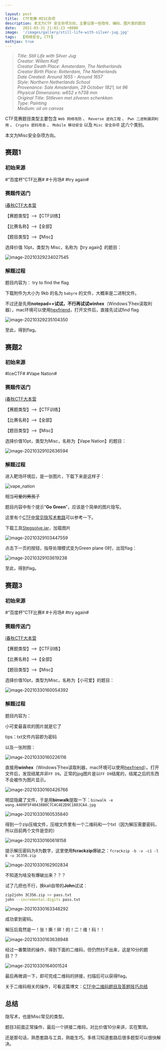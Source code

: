 ```yaml
---

layout: post
title:  CTF竞赛-MISC杂项
description: 本文为CTF 安全杂项方向，主要记录一些隐写、编码、图片类的题目
date:   2021-03-31 21:01:23 +0800
image:  '/images/gallery/still-life-with-silver-jug.jpg'
tags:   [网络安全, CTF]
mathjax: true
---
```


> <cite>Title: Still Life with Silver Jug  
Creator: Willem Kalf  
Creator Death Place: Amsterdam, The Netherlands  
Creator Birth Place: Rotterdam, The Netherlands  
Date Created: Around 1655 - Around 1657  
Style: Northern Netherlands School  
Provenance: Sale Amsterdam, 29 October 1821, lot 96  
Physical Dimensions: w652 x h738 mm  
Original Title: Stilleven met zilveren schenkkan  
Type: Painting  
Medium: oil on canvas  </cite>  

CTF竞赛题目类型主要包含 `Web 网络攻防` 、 `Reverse 逆向工程` 、 `Pwn 二进制漏洞利用` 、 `Crypto 密码攻击` 、 `Mobile 移动安全`  以及 `Misc 安全杂项` 这六个类别。

本文为Misc安全杂项方向。

## 赛题1

### 初始来源

#“百度杯”CTF比赛# #十月场# #try again#

### 赛题传送门

<a href="https://www.ichunqiu.com/battalion?t=1" target="_blank">i春秋CTF大本营</a>

【赛题类型】—>【CTF训练】

【比赛名称】—>【全部】

【题目类型】—>【Misc】

选择价值 10pt，类型为 Misc，名称为【try again】的题目：

![image-20210329234027545](images/posts/ctf/image-20210329234027545.png)

### 解题过程

题目内容为： try to find the flag

下载附件为大小为 9kb 的名为 `babyre` 的文件，大概率是二进制文件。

不过还是先用**notepad++**试试，不行再试试**winhex**（Windows下hex读取利器），mac环境可以使用[hexfriend](https://hexfiend.com/)，打开文件后，直接先试试find flag

![image-20210329235104350](images/posts/ctf/image-20210329235104350.png)

至此，得到flag。

## 赛题2

### 初始来源

#IceCTF# #Vape Nation#

### 赛题传送门

<a href="https://www.ichunqiu.com/battalion?t=1" target="_blank">i春秋CTF大本营</a>

【赛题类型】—>【CTF训练】

【比赛名称】—>【全部】

【题目类型】—>【Misc】

选择价值10pt，类型为Misc，名称为【Vape Nation】的题目：

![image-20210329102636594](images/posts/ctf/image-20210329102636594.png)

### 解题过程

进入靶场环境后，是一张图片，下载下来是这样子：

![vape_nation](images/posts/ctf/vape_nation.png)

相当~~可爱的男孩子~~

题目内容中有个提示“**Go Green**”，应该是个简单的图片隐写。

这里有个[CTF中常见隐写术套路](https://v0w.top/2018/10/22/CTF%E4%B8%AD%E5%B8%B8%E8%A7%81%E7%9A%84%E9%9A%90%E5%86%99%E6%9C%AF%E5%A5%97%E8%B7%AF/#1-3-StegSolve)可以参考一下。

下载工具[Stegsolve.jar](http://www.caesum.com/handbook/Stegsolve.jar)，加载图片

![image-20210329103447559](images/posts/ctf/image-20210329103447559.png)

点击下一页的按钮，指导处理模式变为Green plane 0时，出现flag：

![image-20210329103619238](images/posts/ctf/image-20210329103619238.png)

至此，得到flag。

## 赛题3

### 初始来源

#“百度杯”CTF比赛# #十月场# #try again#

### 赛题传送门

<a href="https://www.ichunqiu.com/battalion?t=1" target="_blank">i春秋CTF大本营</a>

【赛题类型】—>【CTF训练】

【比赛名称】—>【全部】

【题目类型】—>【Misc】

选择价值10pt，类型为Misc，名称为【小可爱】的题目：

![image-20210330160054392](images/posts/ctf/image-20210330160054392.png)

### 解题过程

题目内容为：

小可爱最喜欢的图片就是它了

tips：txt文件内容即为密码

以及一张附图：

![image-20210330160226116](images/posts/ctf/image-20210330160226116.jpg)

直接用**winhex**（Windows下hex读取利器，mac环境可以使用[hexfriend](https://hexfiend.com/)）。打开文件后，发现结尾并非`FF D9`。正常的jpg图片是以`FF D9`结尾的，结尾之后的东西不会被作为图片显示。

![image-20210330160426766](images/posts/ctf/image-20210330160426766.png)

明显隐藏了文件，于是用**binwalk**提取一下：`binwalk -e wang.4409F5F40438B0C7C4C4E2D9C1883CA4.jpg`

![image-20210330160535840](images/posts/ctf/image-20210330160535840.png)

得到一个zip压缩文件，压缩文件里有一个二维码和一个txt（因为解压需要密码，所以目前两个文件是空的）

![image-20210330160618158](images/posts/ctf/image-20210330160618158.png)

提示解压密码为8为数字，这里使用**fcrackzip**爆破之：`fcrackzip -b -v -c1 -l 8 -u 3C356.zip`

![image-20210330162902834](images/posts/ctf/image-20210330162902834.png)

不知道为啥没有爆破出来？？？

试了几把也不行，换kali自带的**John**试试：

```bash
zip2john 3C356.zip >> pass.txt
john --incremental:digits pass.txt
```

![image-20210330163348292](images/posts/ctf/image-20210330163348292.png)

成功拿到密码。

解压后竟然是一！张！撕！碎！的！二！维！码！！

![image-20210330163638948](images/posts/ctf/image-20210330163638948.png)

经过一番繁琐的操作，得到下面的二维码，但仍然扫不出来，这是10分的题目？？

![image-20210330164001524](images/posts/ctf/image-20210330164001524.png)

最后再微调一下，即可完成二维码的拼接，扫描后可以获得flag。

关于二维码相关的操作，可看这篇博文：[CTF中二维码题目及答题技巧总结](https://mp.weixin.qq.com/s?__biz=MzI5MzgwODg4MA==&mid=2247483988&idx=1&sn=95785b395a425f83d9a8dcf9d3269ccc&scene=21#wechat_redirect)

## 总结

隐写术，也是Misc常见的类型。

题目3前面正常操作，最后一个拼接二维码，对比价值10分来讲，实在繁琐。

还是那句话，熟悉套路与工具，熟能生巧。多练习知道套路后很多题型可以很快解决。

